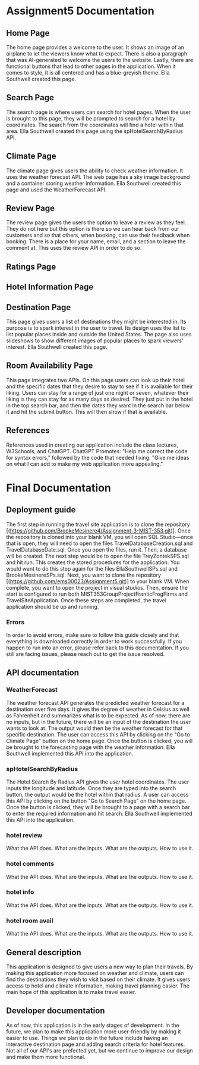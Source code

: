 # Assignment5 Documentation
## Home Page
The home page provides a welcome to the user. It shows an image of an airplane to let the viewers know what to expect. There is also a paragraph that was AI-generated to welcome the users to the website. Lastly, there are functional buttons that lead to other pages in the application. When it comes to style, it is all centered and has a blue-greyish theme.  Ella Southwell created this page.
## Search Page
The search page is where users can search for hotel pages. When the user is brought to this page, they will be prompted to search for a hotel by coordinates. The search from the coordinates will find a hotel within that area. Ella Southwell created this page using the spHotelSearchByRadius API.
## Climate Page
The climate page gives users the ability to check weather information. It uses the weather forecast API. The web page has a sky image background and a container storing weather information. Ella Southwell created this page and used the WeatherForecast API. 
## Review Page
The review page gives the users the option to leave a review as they feel. They do not here but this option is there so we can hear back from our customers and so that others, when booking, can use their feedback when booking. There is a place for your name, email, and a section to leave the comment at. This uses the review API in order to do so.
## Ratings Page

## Hotel Information Page

## Destination Page
This page gives users a list of destinations they might be interested in. Its purpose is to spark interest in the user to travel. Its design uses the list to list popular places inside and outside the United States. The page also uses slideshows to show different images of popular places to spark viewers' interest. Ella Southwell created this page.

## Room Availability Page 
This page integrates two APIs. On this page users can look up their hotel and the specific dates that they desire to stay to see if it is available for their liking. Users can stay for a range of just one night or seven, whatever their liking is they can stay for as many days as desired. They just put in the hotel in the top search bar, and then the dates they want in the search bar below it and hit the submit button. This will then show if that is available.

## References
References used in creating our application include the class lectures, W3Schools, and ChatGPT. 
ChatGPT Promotes: 
"Help me correct the code for syntax errors," followed by the code that needed fixing.
"Give me ideas on what I can add to make my web application more appealing."

# Final Documentation
## Deployment guide
The first step in running the travel site application is to clone the repository [(https://github.com/BrookeMesinere4/Assignment-3-MIST-353.git)]. Once the repository is cloned into your blank VM, you will open SQL Studio—once that is open, they will need to open the files  TravelDatabaseCreation.sql and TravelDatabaseDate.sql. Once you open the files, run it. Then, a database will be created. The next step would be to open the file TreyZontekSPS.sql and hit run. This creates the stored procedures for the application. You would want to do this step again for the files EllaSouthwellSPs.sql and BrookeMesinereSPs.sql. Next, you want to clone the repository [(https://github.com/ems00023/Assignment5.git)] to your blank VM. When complete, you want to open the project in visual studios. Then, ensure the start is configured to run both MIST353GroupProjectFranticFrogFirms and TravelSiteApplication. Once these steps are completed, the travel application should be up and running.
### Errors
In order to avoid errors, make sure to follow this guide closely and that everything is downloaded correctly in order to work successfully.
If you happen to run into an error, please refer back to this documentation. If you still are facing issues, please reach out to get the issue resolved. 

## API documentation
### WeatherForecast 
The weather forecast API generates the predicted weather forecast for a destination over five days. It gives the degree of weather in Celsius as well as Fahrenheit and summarizes what is to be expected. As of now, there are no inputs, but in the future, there will be an input of the destination the user wants to look at. The output would then be the weather forecast for that specific destination. The user can access this API by clicking on the "Go to Climate Page" button on the home page. Once the button is clicked, you will be brought to the forecasting page with the weather information. Ella Southwell implemented this API into the application.

### spHotelSearchByRadius
The Hotel Search By Radius API gives the user hotel coordinates. The user inputs the longitude and latitude. Once they are typed into the search button, the output would be the hotel within that radius. A user can access this API by clicking on the button "Go to Search Page" on the home page. Once the button is clicked, they will be brought to a page with a search bar to enter the required information and hit search. Ella Southwell implemented this API into the application.

### hotel review
What the API does.
What are the inputs.
	What are the outputs.
	How to use it.

### hotel comments
What the API does.
What are the inputs.
	What are the outputs.
	How to use it.

### hotel info
What the API does.
What are the inputs.
	What are the outputs.
	How to use it.

### hotel room avail
What the API does.
What are the inputs.
	What are the outputs.
	How to use it.




## General description 
This application is designed to give users a new way to plan their travels. By making this application more focused on weather and climate, users can find the destinations they wish to visit based on their climate. It gives users access to hotel and climate information, making travel planning easier. The main hope of this application is to make travel easier.
## Developer documentation
As of now, this application is in the early stages of development. In the future, we plan to make this application more user-friendly by making it easier to use. Things we plan to do in the future include having an interactive destination page and adding search criteria for hotel features. Not all of our API's are prefected yet, but we continue to improve our design and make them more functional. 



